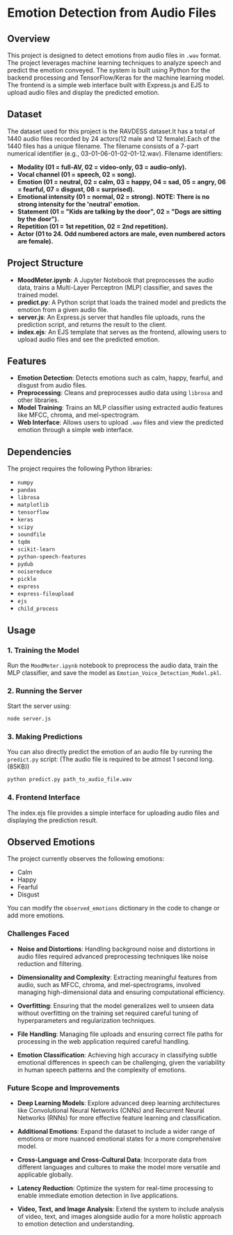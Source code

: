 # Emotion Detection from Audio Files 

## Overview

This project is designed to detect emotions from audio files in `.wav` format. The project leverages machine learning techniques to analyze speech and predict the emotion conveyed. The system is built using Python for the backend processing and TensorFlow/Keras for the machine learning model. The frontend is a simple web interface built with Express.js and EJS to upload audio files and display the predicted emotion.

## Dataset 

The dataset used for this project is the RAVDESS dataset.It has a total of 1440 audio files recorded by 24 actors(12 male and 12 female).Each of the 1440 files has a unique filename. The filename consists of a 7-part numerical identifier (e.g., 03-01-06-01-02-01-12.wav).
Filename identifiers:

- **Modality (01 = full-AV, 02 = video-only, 03 = audio-only).**
- **Vocal channel (01 = speech, 02 = song).**
- **Emotion (01 = neutral, 02 = calm, 03 = happy, 04 = sad, 05 = angry, 06 = fearful, 07 = disgust, 08 = surprised).**
- **Emotional intensity (01 = normal, 02 = strong). NOTE: There is no strong intensity for the 'neutral' emotion.**
- **Statement (01 = "Kids are talking by the door", 02 = "Dogs are sitting by the door").**
- **Repetition (01 = 1st repetition, 02 = 2nd repetition).**
- **Actor (01 to 24. Odd numbered actors are male, even numbered actors are female).**


## Project Structure

- **MoodMeter.ipynb**: A Jupyter Notebook that preprocesses the audio data, trains a Multi-Layer Perceptron (MLP) classifier, and saves the trained model.
- **predict.py**: A Python script that loads the trained model and predicts the emotion from a given audio file.
- **server.js**: An Express.js server that handles file uploads, runs the prediction script, and returns the result to the client.
- **index.ejs**: An EJS template that serves as the frontend, allowing users to upload audio files and see the predicted emotion.

## Features

- **Emotion Detection**: Detects emotions such as calm, happy, fearful, and disgust from audio files.
- **Preprocessing**: Cleans and preprocesses audio data using `librosa` and other libraries.
- **Model Training**: Trains an MLP classifier using extracted audio features like MFCC, chroma, and mel-spectrogram.
- **Web Interface**: Allows users to upload `.wav` files and view the predicted emotion through a simple web interface.

## Dependencies

The project requires the following Python libraries:

- `numpy`
- `pandas`
- `librosa`
- `matplotlib`
- `tensorflow`
- `keras`
- `scipy`
- `soundfile`
- `tqdm`
- `scikit-learn`
- `python-speech-features`
- `pydub`
- `noisereduce`
- `pickle`
- `express`
- `express-fileupload`
- `ejs`
- `child_process`

## Usage

### 1. Training the Model

Run the `MoodMeter.ipynb` notebook to preprocess the audio data, train the MLP classifier, and save the model as `Emotion_Voice_Detection_Model.pkl`.

### 2. Running the Server

Start the server using:

```bash
node server.js
```

### 3. Making Predictions

You can also directly predict the emotion of an audio file by running the `predict.py` script:
(The audio file is required to be atmost 1 second long.(85KB))

```bash
python predict.py path_to_audio_file.wav
```

### 4. Frontend Interface

The index.ejs file provides a simple interface for uploading audio files and displaying the prediction result.

## Observed Emotions

The project currently observes the following emotions:

- Calm
- Happy
- Fearful
- Disgust

You can modify the `observed_emotions` dictionary in the code to change or add more emotions.

### Challenges Faced

- **Noise and Distortions**: Handling background noise and distortions in audio files required advanced preprocessing techniques like noise reduction and filtering.

- **Dimensionality and Complexity**: Extracting meaningful features from audio, such as MFCC, chroma, and mel-spectrograms, involved managing high-dimensional data and ensuring computational efficiency.

- **Overfitting**: Ensuring that the model generalizes well to unseen data without overfitting on the training set required careful tuning of hyperparameters and regularization techniques.

- **File Handling**: Managing file uploads and ensuring correct file paths for processing in the web application required careful handling.

- **Emotion Classification**: Achieving high accuracy in classifying subtle emotional differences in speech can be challenging, given the variability in human speech patterns and the complexity of emotions.

### Future Scope and Improvements

- **Deep Learning Models**: Explore advanced deep learning architectures like Convolutional Neural Networks (CNNs) and Recurrent Neural Networks (RNNs) for more effective feature learning and classification.

- **Additional Emotions**: Expand the dataset to include a wider range of emotions or more nuanced emotional states for a more comprehensive model.
   
- **Cross-Language and Cross-Cultural Data**: Incorporate data from different languages and cultures to make the model more versatile and applicable globally.

- **Latency Reduction**: Optimize the system for real-time processing to enable immediate emotion detection in live applications.
  
- **Video, Text, and Image Analysis**: Extend the system to include analysis of video, text, and images alongside audio for a more holistic approach to emotion detection and understanding.



